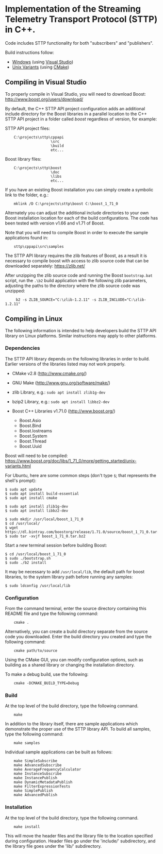 # Implementation of the Streaming Telemetry Transport Protocol (STTP) in C++.

Code includes STTP functionality for both "subscribers" and "publishers".

Build instructions follow:

* [Windows](#compiling-in-visual-studio) (using [Visual Studio](https://visualstudio.microsoft.com/))
* [Unix Variants](#compiling-in-linux) (using [CMake](https://cmake.org/))

## Compiling in Visual Studio

To properly compile in Visual Studio, you will need to download Boost:
    http://www.boost.org/users/download/

By default, the C++ STTP API project configuration adds an additional include
directory for the Boost libraries in a parallel location to the C++ STTP API
project in a folder called _boost_ regardless of version, for example:

STTP API project files:
```
    C:\projects\sttp\cppapi
                     \src
                     \build
                     etc...
```
Boost library files:
```
    C:\projects\sttp\boost
                     \doc
                     \libs
                     etc...
```

If you have an existing Boost installation you can simply create a symbolic
link to the folder, e.g.:
```
    mklink /D C:\projects\sttp\boost C:\boost_1_71_0
```

Alternately you can adjust the additional include directories to your own
Boost installation location for each of the build configurations. The code
has been tested with version v1.66 and v1.71 of Boost.

Note that you will need to compile Boost in order to execute the sample
applications found in:
```
    sttp\cppapi\src\samples
```

The STTP API library requires the zlib features of Boost, as a result it is necessary
to compile boost with access to zlib source code that can be downloaded separately:
https://zlib.net/

After unzipping the zlib source code and running the Boost `bootstrap.bat` script,
run  the `.\b2` build application with the following zlib parameters, adjusting
the paths to the directory where the zlib source code was unzipped:
```
     b2 -s ZLIB_SOURCE="C:\zlib-1.2.11" -s ZLIB_INCLUDE="C:\zlib-1.2.11"
```

## Compiling in Linux

The following information is intended to help developers build the STTP API
library on Linux platforms. Similar instructions may apply to other platforms.

### Dependencies

The STTP API library depends on the following libraries in order to build.
Earlier versions of the libraries listed may not work properly.

* CMake v2.8 (http://www.cmake.org/)

* GNU Make (http://www.gnu.org/software/make/)

* zlib Library, e.g.: `sudo apt install zlib1g-dev`

* bzip2 Library, e.g.: `sudo apt install libbz2-dev`

* Boost C++ Libraries v1.71.0 (http://www.boost.org/)
    - Boost.Asio
    - Boost.Bind
    - Boost.Iostreams
    - Boost.System
    - Boost.Thread
    - Boost.Uuid

Boost will need to be compiled:
https://www.boost.org/doc/libs/1_71_0/more/getting_started/unix-variants.html

For Ubuntu, here are some common steps (don't type `$`; that represents the shell's prompt):

```
$ sudo apt update
$ sudo apt install build-essential
$ sudo apt install cmake

$ sudo apt install zlib1g-dev
$ sudo apt install libbz2-dev

$ sudo mkdir /usr/local/boost_1_71_0
$ cd /usr/local/
$ wget https://dl.bintray.com/boostorg/release/1.71.0/source/boost_1_71_0.tar.bz2
$ sudo tar -xvjf boost_1_71_0.tar.bz2
```

Start a new terminal session before building Boost:

```
$ cd /usr/local/boost_1_71_0
$ sudo ./bootstrap.sh
$ sudo ./b2 install
```

It may be necessary to add `/usr/local/lib`, the default path for boost libraries,
to the system library path before running any samples:

```
$ sudo ldconfig /usr/local/lib
```

### Configuration

From the command terminal, enter the source directory containing this
README file and type the following command:

```
    cmake .
```

Alternatively, you can create a build directory separate from the
source code you downloaded. Enter the build directory you created
and type the following command:

```
    cmake path/to/source
```

Using the CMake GUI, you can modify configuration options, such as
building as a shared library or changing the installation directory.

To make a debug build, use the following:

```
    cmake -DCMAKE_BUILD_TYPE=Debug
```

### Build

At the top level of the build directory, type the following command.

```
    make
```

In addition to the library itself, there are sample applications which
demonstrate the proper use of the STTP library API. To build all samples,
type the following command:

```
    make samples
```

Individual sample applications can be built as follows:

```
    make SimpleSubscribe
    make AdvancedSubscribe
    make AverageFrequencyCalculator
    make InstanceSubscribe
    make InstancePublish
    make DynamicMetadataPublish
    make FilterExpressionTests
    make SimplePublish
    make AdvancedPublish
```

### Installation

At the top level of the build directory, type the following command.

```
    make install
```

This will move the header files and the library file to the location
specified during configuration. Header files go under the 'include/'
subdirectory, and the library file goes under the 'lib/' subdirectory.
